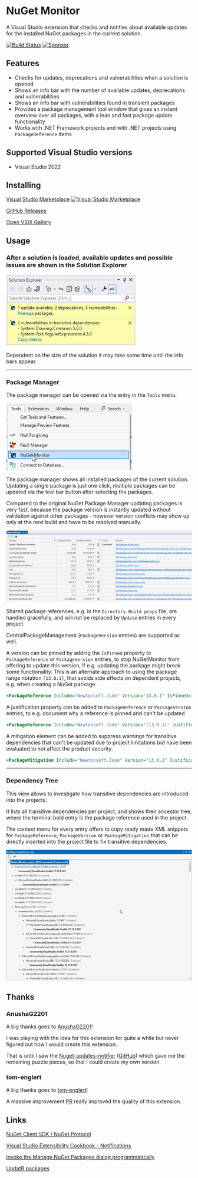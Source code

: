 # NuGet Monitor

A Visual Studio extension that checks and notifies about available updates
for the installed NuGet packages in the current solution.

[![Build Status](https://github.com/sboulema/NuGetMonitor/actions/workflows/workflow.yml/badge.svg)](https://github.com/sboulema/NuGetMonitor/actions/workflows/workflow.yml)
[![Sponsor](https://img.shields.io/badge/-Sponsor-fafbfc?logo=GitHub%20Sponsors)](https://github.com/sponsors/sboulema)

## Features

- Checks for updates, deprecations and vulnerabilities when a solution is opened
- Shows an info bar with the number of available updates, deprecations and vulnerabilities
- Shows an info bar with vulnerabilities found in transient packages
- Provides a package management tool window that gives an instant overview over all packages, with a lean and fast package update functionality
- Works with .NET Framework projects and with .NET projects using `PackageReference` items

## Supported Visual Studio versions

- Visual Studio 2022

## Installing

[Visual Studio Marketplace](https://marketplace.visualstudio.com/items?itemName=SamirBoulema.NuGetMonitor) [![Visual Studio Marketplace](https://img.shields.io/vscode-marketplace/v/SamirBoulema.NuGetMonitor.svg?style=flat)](https://marketplace.visualstudio.com/items?itemName=SamirBoulema.NuGetMonitor)

[GitHub Releases](https://github.com/sboulema/NuGetMonitor/releases)

[Open VSIX Gallery](https://www.vsixgallery.com/extension/NuGetMonitor.2a6fbffe-f3fd-4bf8-98cc-5ae2c833a1c7)

## Usage

### After a solution is loaded, available updates and possible issues are shown in the Solution Explorer

![InfoBar](art/Screenshot2.png)

Dependent on the size of the solution it may take some time until the info bars appear. 

---
### Package Manager

The package manager can be opened via the entry in the `Tools` menu.

![MenuEntry](art/MenuEntry.png)

The package manager shows all installed packages of the current solution. Updating a single package is just one click, multiple packages can be updated via the tool bar button after selecting the packages.

Compared to the original NuGet Package Manager updating packages is very fast, because the package version is instantly updated without validation against other packages - however version conflicts may show up only at the next build and have to be resolved manually.

![ToolWindow](art/ToolWindow.png)

Shared package references, e.g. in the `Directory.Build.props` file, are handled gracefully, and will not be replaced by `Update` entries in every project.

CentralPackageManagement (`PackageVersion` entries) are supported as well.

A version can be pinned by adding the `IsPinned` property to `PackageReference` or `PackageVersion` entries, to stop NuGetMonitor
from offering to update this version, if e.g. updating the package might break some functionality.
This is an alternate approach to using the package range notation `[13.0.1]`, that avoids side effects on dependent projects, e.g. when creating a NuGet package.
```xml
<PackageReference Include="Newtonsoft.Json" Version="13.0.1" IsPinned="true">
```
A justification property can be added to `PackageReference` or `PackageVersion` entries, to e.g. document why a reference is pinned and can't be updated
```xml
<PackageReference Include="Newtonsoft.Json" Version="[13.0.1]" Justification="Can't update due to Visual Studio extension limitations">
```
A mitigation element can be added to suppress warnings for transitive dependencies that can't be updated due to project limitations
but have been evaluated to not affect the product security.
```xml
<PackageMitigation Include="Newtonsoft.Json" Version="13.0.1" Justification="Can't update due to Visual Studio extension limitations">
```
---
### Dependency Tree

This view allows to investigate how transitive dependencies are introduced into the projects.

It lists all transitive dependencies per project, and shows their ancestor tree, where the terminal bold entry is the package reference used in the project.

The context menu for every entry offers to copy ready made XML snippets for `PackageReference`, `PackageVersion` or `PackageMitigation` that can be directly inserted into the project file to fix transitive dependencies.

![DependencyTree](art/DependencyTree.png)

## Thanks

### AnushaG2201

A big thanks goes to [AnushaG2201](https://github.com/AnushaG2201)!

I was playing with the idea for this extension for quite a while but never figured out how I would create this extension.

That is until I saw the [Nuget-updates-notifier](https://marketplace.visualstudio.com/items?itemName=Anusha.NugetPackageUpdateNotifier) ([GitHub](https://github.com/AnushaG2201/Nuget-updates-notifier)) which gave me the remaining puzzle pieces, so that I could create my own version.

### tom-englert

A big thanks goes to [tom-englert](https://github.com/tom-englert)!

A massive improvement [PR](https://github.com/sboulema/NuGetMonitor/pull/4) really improved the quality of this extension.

## Links

[NuGet Client SDK / NuGet.Protocol](https://learn.microsoft.com/en-us/nuget/reference/nuget-client-sdk)

[Visual Studio Extensibility Cookbook - Notifications](https://www.vsixcookbook.com/recipes/notifications.html)

[Invoke the Manage NuGet Packages dialog programmatically](https://devblogs.microsoft.com/nuget/invoke-manage-nuget-packages-dialog-programmatically/)

[UpdatR packages](https://github.com/OskarKlintrot/UpdatR)